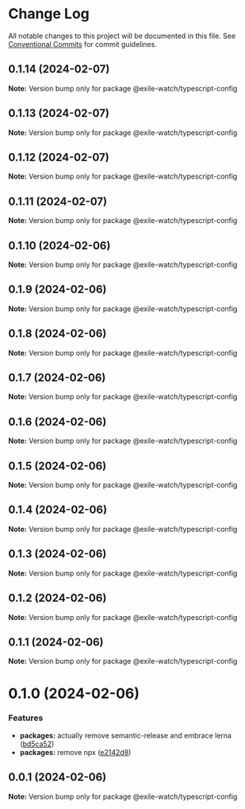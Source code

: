 # Change Log

All notable changes to this project will be documented in this file.
See [Conventional Commits](https://conventionalcommits.org) for commit guidelines.

## 0.1.14 (2024-02-07)

**Note:** Version bump only for package @exile-watch/typescript-config





## 0.1.13 (2024-02-07)

**Note:** Version bump only for package @exile-watch/typescript-config





## 0.1.12 (2024-02-07)

**Note:** Version bump only for package @exile-watch/typescript-config





## 0.1.11 (2024-02-07)

**Note:** Version bump only for package @exile-watch/typescript-config





## 0.1.10 (2024-02-06)

**Note:** Version bump only for package @exile-watch/typescript-config





## 0.1.9 (2024-02-06)

**Note:** Version bump only for package @exile-watch/typescript-config





## 0.1.8 (2024-02-06)

**Note:** Version bump only for package @exile-watch/typescript-config





## 0.1.7 (2024-02-06)

**Note:** Version bump only for package @exile-watch/typescript-config





## 0.1.6 (2024-02-06)

**Note:** Version bump only for package @exile-watch/typescript-config





## 0.1.5 (2024-02-06)

**Note:** Version bump only for package @exile-watch/typescript-config





## 0.1.4 (2024-02-06)

**Note:** Version bump only for package @exile-watch/typescript-config





## 0.1.3 (2024-02-06)

**Note:** Version bump only for package @exile-watch/typescript-config





## 0.1.2 (2024-02-06)

**Note:** Version bump only for package @exile-watch/typescript-config





## 0.1.1 (2024-02-06)

**Note:** Version bump only for package @exile-watch/typescript-config





# 0.1.0 (2024-02-06)


### Features

* **packages:** actually remove semantic-release and embrace lerna ([bd5ca52](https://github.com/exile-watch/nucleus/commit/bd5ca526433c79fd32eee62ea60adec4332d95e0))
* **packages:** remove npx ([e2142d8](https://github.com/exile-watch/nucleus/commit/e2142d8f5171c7d217915b1965c4dc8eb193601a))






## 0.0.1 (2024-02-06)

**Note:** Version bump only for package @exile-watch/typescript-config
